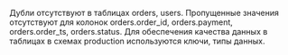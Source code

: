 Дубли отcутствуют в таблицах orders, users.
Пропущенные значения отсутствуют для колонок orders.order_id, orders.payment, orders.order_ts, orders.status.
Для обеспечения качества данных в таблицах в схемах production используются ключи, типы данных.

